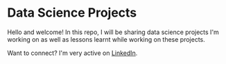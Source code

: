 # Data Science Projects

Hello and welcome! In this repo, I will be sharing data science projects I'm working on as well as lessons learnt while working on these projects.

Want to connect? I'm very active on [LinkedIn](https://linkedin.com/in/ivybarley).
